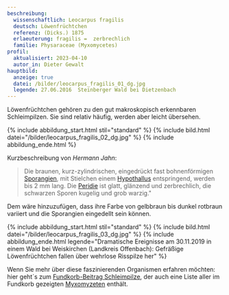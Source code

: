 ```yaml
---
beschreibung:
  wissenschaftlich: Leocarpus fragilis
  deutsch: Löwenfrüchtchen
  referenz: (Dicks.) 1875
  erlaeuterung: fragilis =  zerbrechlich
  familie: Physaraceae (Myxomycetes)
profil:
  aktualisiert: 2023-04-10
  autor_in: Dieter Gewalt
hauptbild:
  anzeige: true
  datei: /bilder/leocarpus_fragilis_01_dg.jpg
  legende: 27.06.2016  Steinberger Wald bei Dietzenbach
---
```

Löwenfrüchtchen gehören zu den gut makroskopisch erkennbaren Schleimpilzen. Sie sind relativ häufig, werden aber leicht übersehen.

{% include abbildung_start.html stil="standard" %}
{% include bild.html datei="/bilder/leocarpus_fragilis_02_dg.jpg" %}
{% include abbildung_ende.html %}

Kurzbeschreibung von *Hermann Jahn*:

> Die braunen, kurz-zylindrischen, eingedrückt fast bohnenförmigen [Sporangien](Sporocarpien "Glossar"), mit Stielchen einem [Hypothallus](Hypothallus "Glossar") entspringend, werden bis 2 mm lang. Die [Peridie](Peridie "Glossar") ist glatt, glänzend und zerbrechlich, die schwarzen Sporen kugelig und grob warzig."

Dem wäre hinzuzufügen, dass ihre Farbe von gelbbraun bis dunkel rotbraun variiert und die Sporangien eingedellt sein können.

{% include abbildung_start.html stil="standard" %}
{% include bild.html datei="/bilder/leocarpus_fragilis_03_dg.jpg" %}
{% include abbildung_ende.html legende="Dramatische Ereignisse am 30.11.2019 in einem Wald bei Weiskirchen (Landkreis Offenbach): Gefräßige Löwenfrüchtchen fallen über wehrlose Risspilze her" %}

Wenn Sie mehr über diese faszinierenden Organismen erfahren möchten: hier geht´s zum [Fundkorb-Beitrag Schleimpilze](/verwandt/schleimpilze-myxomyzeten), der auch eine Liste aller im Fundkorb gezeigten [Myxomyzeten](Myxomyzeten "Glossar") enthält.